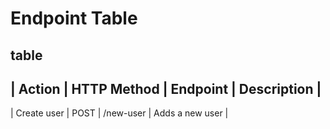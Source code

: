 # Endpoint Table

## table

## | Action | HTTP Method | Endpoint | Description |

| Create user | POST | /new-user | Adds a new user |
